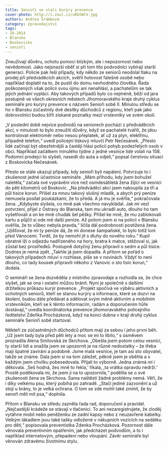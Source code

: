 ```yaml
---
title: Senioři se stali kurýry prevence
cover-photo: http://i.zoul.cz/uKbSWlV.jpg
authors: Andrea Šrámková
category: zpravodajství
tags: 
- 28-2014
- Blansko
- Boskovicko
- senioři
---
```

Zneužívají důvěru, ochotu pomoci blízkým, ale i nepozornost nebo nevědomost. Jako nejsnazší oběť si při tom tito podvodníci vybírají starší generaci. Policie pak řeší případy, kdy někdo ze seniorů neodolal tlaku na prodej při předváděcích akcích, svěřil hotovost falešné osobě nebo například doplatil na to, že pustil do domu nevhodného člověka. Řada poškozených však policii svou újmu ani nenahlásí, a pachatelům se tak jejich jednání vyplácí. Aby takových případů bylo co nejméně, běží od jara postupně ve všech okresních městech Jihomoravského kraje druhý cyklus semináře pro kurýry prevence s názvem Senioři sobě II. Minulou středu se ho v Blansku zúčastnily dvě desítky důchodců z regionu, kteří pak jako dobrovolníci budou šířit získané poznatky mezi vrstevníky ve svém okolí.

„V poslední době nejvíce podvodů na seniorech pochází z předváděcích akcí, v minulosti to bylo zneužití důvěry, když se pachatelé tvářili, že jdou kontrolovat elektroměr nebo nesou přeplatek, ať už za plyn, elektřinu, případně telefon,“ uvedl policejní tiskový mluvčí Petr Nečesánek. „Přesto lidé začínají být obezřetnější a častěji hlásí policii pohyb podezřelých osob v obci. Například začátkem minulého týdne z jedné vesnice lidé volali na 158. Podomní prodejci to slyšeli, nasedli do auta a odjeli,“ popsal čerstvou situaci z Boskovicka Nečesánek.

Přesto se stále ukazují případy, kdy senioři byli napáleni. Potvrzuje to i zkušenost jedné účastnice semináře. „Mám příhodu, kdy jsem bohužel naletěla,“ začala své vyprávění více než osmdesátiletá žena žijící ve vesnici do pěti kilometrů od Boskovic. „Na předváděcí akci jsem nakoupila za tři a půl tisíce korun. Přišel za mnou takový slušný mladík, a abych prý peníze nemusela posílat poukázkami, že to předá. A já mu je svěřila,“ pokračovala žena. „Kdybyste slyšela, co mně pak všechno navykládal. Jak mi vezl potvrzení, přijel z Ostravy do Blanska, tam mu ukradli auto, dlouho ho tam vyšetřovali a on ke mně chudák šel pěšky. Přišel ke mně, že mu zablokovali kartu a půjčil si ode mě další peníze. Až potom jsem si na policii v Blansku ověřila, že to vůbec nebyla pravda,“ líčila dál podrobnosti postižená žena. „Ujišťoval, že mi ty peníze dá, že mi donese šampaňské, to bylo totiž loni před Vánocemi. Tvrdil, že by nemohl jít s dluhy do nového roku.“ Kupil obratné lži o odjezdu nadřízeného na hory, bratra k matce, stěžoval si, jak zůstal bez prostředků. Postupně dotyčný ženu připravil o sedm a půl tisíce. Dodnes je nemá zpět. „Takhle já jsem dopadla. A přitom se pořád o takových případech mluví v rozhlase, píše se v novinách. Vždyť to není dlouho, co tady kousek připravili někoho z Vanovic o sto tisíc korun,“ dodala.

O semináři se žena dozvěděla z místního zpravodaje a rozhodla se, že chce slyšet, jak se ona i ostatní můžou bránit. Nyní je společně s dalšími držitelkou průkazu kurýr prevence. „Projekt spočívá ve výběru aktivních a ochotných seniorů, kteří se stanou kurýry a informace, které se dozví na školení, budou dále předávat a sdělovat svým měně aktivním a mobilním vrstevníkům, kteří se k těmto informacím, radám a doporučením hůře dostávají,“ uvedla koordinátorka prevence jihomoravského policejního ředitelství  Zdeňka Procházková, když na konci dubna v kraji druhý cyklus semináře Senioři sobě startoval.

Někteří ze zúčastněných důchodců přitom mají za sebou i jeho první běh. „Už jsem tady byla před pěti lety a moc se mi to líbilo,“ s úsměvem prozradila Alena Smilovská ze Skrchova. „Obešla jsem potom celou vesnici, ty starší lidi a snažila jsem se upozornit je na různé nedostatky – že třeba mají špatné zavírání a podobně. Jsme malá vesnice, je tam asi sto obyvatel, takže se známe. Dala jsem si na tom záležet, pěkně jsem je oběhla a s každým jsem chvilku pobesedovala. Přijali to výborně. Jedna známá mi i děkovala. ,Seš hodná, žes mně to řekla,‘ říkala, ,ta vrátka opravdu nedrží.‘ Prostě poděkovala mi, že jsem ji na to upozornila,“ podělila se o své zkušenosti žena ze Skrchova. Sama naštěstí žádné problémy nemá. Věří, že i díky velkému psu, který pobíhá po zahradě. „Stačí jediné zazvonění a už stojí u brány, to je velká ochrana. O tom se zde mohli také zmínit, že by senoři měli mít psa,“ doplnila.

Přitom v Blansku ve středu zazněla řada rad, doporučení a pravidel. „Nejčastější krádeže se stávají v tlačenici. To ani nezaregistrujete, že zloděj vytáhne mobil nebo peněženku ze zadní kapsy nebo z neuzavřené kabelky. Velkým lákadlem jsou také tašky odložené v nákupních vozících na sedátku pro děti,“ popisovala preventistka Zdenka Procházková. Pozornost dále věnovala preventivním opatřením, jak předcházet podvodům, a to i například internetovým, přepadení nebo vloupání. Závěr semináře byl věnován zdravému životnímu stylu.

